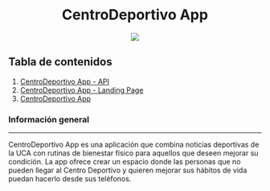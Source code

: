<h1 align="center"> CentroDeportivo App </h1>
<p align="center">
  <img src="https://i.postimg.cc/DZDfh6FH/banner.png)](https://postimg.cc/Hcw14Qr9"/>
  </p>

## Tabla de contenidos
1. [CentroDeportivo App - API](https://github.com/PoliFitness-App/CentroDeportivoApp-API)
2. [CentroDeportivo App - Landing Page](https://github.com/PoliFitness-App/CentroDeportivoApp-LandingPage/tree/main)
3. [CentroDeportivo App](https://github.com/PoliFitness-App/PoliFitnessApp)

### Información general
***
CentroDeportivo App es una aplicación que combina noticias deportivas de la UCA con rutinas de bienestar físico para aquellos que deseen mejorar su condición. La app ofrece crear un espacio donde las personas que no pueden llegar al Centro Deportivo y quieren mejorar sus hábitos de vida puedan hacerlo desde sus teléfonos.
